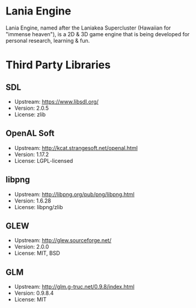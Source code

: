 # Lania Engine

Lania Engine, named after the Laniakea Supercluster (Hawaiian for "immense heaven"), is a 2D & 3D game engine that is being developed for personal research, learning & fun.

# Third Party Libraries

## SDL

- Upstream: https://www.libsdl.org/
- Version: 2.0.5
- License: zlib

## OpenAL Soft

- Upstream: http://kcat.strangesoft.net/openal.html
- Version: 1.17.2
- License: LGPL-licensed


## libpng

- Upstream: http://libpng.org/pub/png/libpng.html
- Version: 1.6.28
- License: libpng/zlib


## GLEW

- Upstream: http://glew.sourceforge.net/
- Version: 2.0.0
- License: MIT, BSD

## GLM 

- Upstream: http://glm.g-truc.net/0.9.8/index.html
- Version: 0.9.8.4
- License: MIT